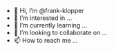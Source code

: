 - 👋 Hi, I’m @frank-klopper
- 👀 I’m interested in ...
- 🌱 I’m currently learning ...
- 💞️ I’m looking to collaborate on ...
- 📫 How to reach me ...

<!---
frank-klopper/frank-klopper is a ✨ special ✨ repository because its `README.md` (this file) appears on your GitHub profile.
You can click the Preview link to take a look at your changes.
--->
